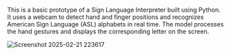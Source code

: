 This is a basic prototype of a Sign Language Interpreter built using Python. It uses a webcam to detect hand and finger positions and recognizes American Sign Language (ASL) alphabets in real time. The model processes the hand gestures and displays the corresponding letter on the screen.


![Screenshot 2025-02-21 223617](https://github.com/user-attachments/assets/248f5ebc-c76d-4e87-ac27-bbccf9ac2667)
